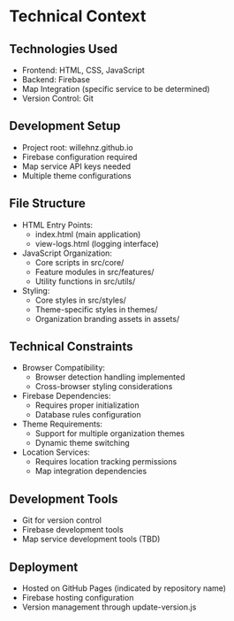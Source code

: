 # Technical Context

## Technologies Used
- Frontend: HTML, CSS, JavaScript
- Backend: Firebase
- Map Integration (specific service to be determined)
- Version Control: Git

## Development Setup
- Project root: willehnz.github.io
- Firebase configuration required
- Map service API keys needed
- Multiple theme configurations

## File Structure
- HTML Entry Points:
  - index.html (main application)
  - view-logs.html (logging interface)
- JavaScript Organization:
  - Core scripts in src/core/
  - Feature modules in src/features/
  - Utility functions in src/utils/
- Styling:
  - Core styles in src/styles/
  - Theme-specific styles in themes/
  - Organization branding assets in assets/

## Technical Constraints
- Browser Compatibility:
  - Browser detection handling implemented
  - Cross-browser styling considerations
- Firebase Dependencies:
  - Requires proper initialization
  - Database rules configuration
- Theme Requirements:
  - Support for multiple organization themes
  - Dynamic theme switching
- Location Services:
  - Requires location tracking permissions
  - Map integration dependencies

## Development Tools
- Git for version control
- Firebase development tools
- Map service development tools (TBD)

## Deployment
- Hosted on GitHub Pages (indicated by repository name)
- Firebase hosting configuration
- Version management through update-version.js
